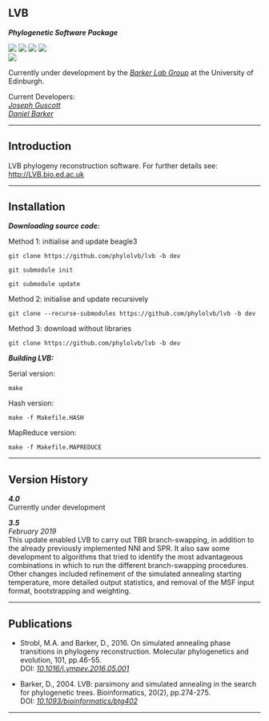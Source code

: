 LVB
---
***Phylogenetic Software Package***

[![](https://img.shields.io/badge/Build-Passing-brightgreen)](https://github.com/phylolvb/lvb/releases/tag/3.5)
[![](https://img.shields.io/badge/Core%20Tests-Passing-brightgreen)]()
[![](https://img.shields.io/badge/Current%20Release-3.5-blue)](https://github.com/phylolvb/lvb/releases/tag/3.5)
[![](https://img.shields.io/badge/Release%20Date-02%2F2019-blue)](https://github.com/phylolvb/lvb/releases/tag/3.5)\
[![](https://img.shields.io/badge/DOI%3A-https%3A%2F%2Fdoi.org%2F10.1093%2Fbioinformatics%2Fbtg402-blue)](https://doi.org/10.1093/bioinformatics/btg402)

Currently under development by the [*Barker Lab Group*](https://www.ed.ac.uk/profile/daniel-barker) at the University of Edinburgh.

Current Developers:\
[*Joseph Guscott*](https://github.com/josephguscott)\
[*Daniel Barker*](https://www.ed.ac.uk/profile/daniel-barker)

---

Introduction
---


LVB phylogeny reconstruction software. For further details see:
http://LVB.bio.ed.ac.uk

---

Installation
---

***Downloading source code:***

Method 1: initialise and update beagle3
~~~~
git clone https://github.com/phylolvb/lvb -b dev

git submodule init

git submodule update
~~~~

Method 2: initialise and update recursively
~~~~
git clone --recurse-submodules https://github.com/phylolvb/lvb -b dev
~~~~

Method 3: download without libraries
~~~~
git clone https://github.com/phylolvb/lvb -b dev
~~~~

***Building LVB:***

Serial version:
~~~~
make
~~~~

Hash version:
~~~~
make -f Makefile.HASH
~~~~

MapReduce version:
~~~~
make -f Makefile.MAPREDUCE
~~~~

---

Version History
---
***4.0***\
Currently under development

***3.5***\
*February 2019*\
This update enabled LVB to carry out TBR branch-swapping, in addition to the already previously implemented NNI and SPR. It also saw some development to algorithms that tried to identify the most advantageous combinations in which to run the different branch-swapping procedures. Other changes included refinement of the simulated annealing starting temperature, more detailed output statistics, and removal of the MSF input format, bootstrapping and weighting.   

---

Publications
---

- Strobl, M.A. and Barker, D., 2016. On simulated annealing phase transitions in phylogeny reconstruction. Molecular phylogenetics and evolution, 101, pp.46-55.\
DOI: [*10.1016/j.ympev.2016.05.001*](https://www.sciencedirect.com/science/article/pii/S1055790316300823?via%3Dihub)


- Barker, D., 2004. LVB: parsimony and simulated annealing in the search for phylogenetic trees. Bioinformatics, 20(2), pp.274-275.\
DOI: [*10.1093/bioinformatics/btg402*](https://academic.oup.com/bioinformatics/article/20/2/274/204936)

---
